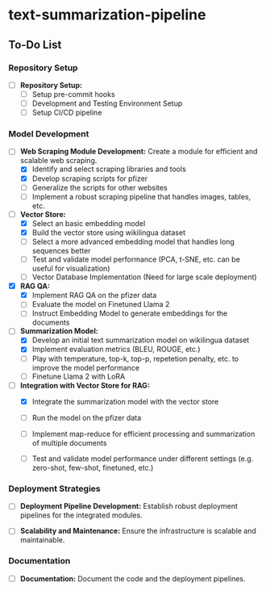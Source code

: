 # text-summarization-pipeline

## To-Do List

### Repository Setup
- [ ] **Repository Setup:** 
    - [ ] Setup pre-commit hooks
    - [ ] Development and Testing Environment Setup
    - [ ] Setup CI/CD pipeline

### Model Development
- [ ] **Web Scraping Module Development:** Create a module for efficient and scalable web scraping.
    - [x] Identify and select scraping libraries and tools
    - [x] Develop scraping scripts for pfizer
    - [ ] Generalize the scripts for other websites
    - [ ] Implement a robust scraping pipeline that handles images, tables, etc.

- [ ] **Vector Store:** 
    - [x] Select an basic embedding model
    - [x] Build the vector store using wikilingua dataset
    - [ ] Select a more advanced embedding model that handles long sequences better
    - [ ] Test and validate model performance (PCA, t-SNE, etc. can be useful for visualization)
    - [ ] Vector Database Implementation (Need for large scale deployment)

- [x] **RAG QA:**
    - [x] Implement RAG QA on the pfizer data
    - [ ] Evaluate the model on Finetuned Llama 2
    - [ ] Instruct Embedding Model to generate embeddings for the documents

- [ ] **Summarization Model:** 
    - [x] Develop an initial text summarization model on wikilingua dataset 
    - [x] Implement evaluation metrics (BLEU, ROUGE, etc.)
    - [ ] Play with temperature, top-k, top-p, repetetion penalty, etc. to improve the model performance
    - [ ] Finetune Llama 2 with LoRA

- [ ] **Integration with Vector Store for RAG:** 
    - [x] Integrate the summarization model with the vector store
    - [ ] Run the model on the pfizer data
    - [ ] Implement map-reduce for efficient processing and summarization of multiple documents
    - [ ] Test and validate model performance under different settings (e.g. zero-shot, few-shot, finetuned, etc.)


### Deployment Strategies
- [ ] **Deployment Pipeline Development:** Establish robust deployment pipelines for the integrated modules.

- [ ] **Scalability and Maintenance:** Ensure the infrastructure is scalable and maintainable.

### Documentation

- [ ] **Documentation:** Document the code and the deployment pipelines.
